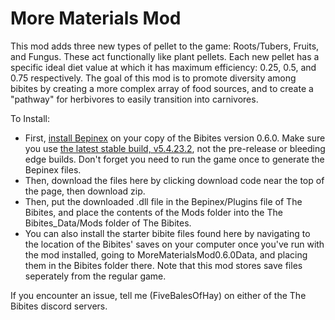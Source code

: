 <h1>More Materials Mod</h1>
This mod adds three new types of pellet to the game: Roots/Tubers, Fruits, and Fungus. These act functionally like plant pellets. Each new pellet has a specific ideal diet value at which it has maximum efficiency: 0.25, 0.5, and 0.75 respectively. The goal of this mod is to promote diversity among bibites by creating a more complex array of food sources, and to create a "pathway" for herbivores to easily transition into carnivores.

To Install:
<ul>
  <li>First, <a href=https://docs.bepinex.dev/articles/user_guide/installation/index.html>install Bepinex</a> on your copy of the Bibites version 0.6.0. Make sure you use <a href=https://github.com/BepInEx/BepInEx/releases/tag/v5.4.23.2>the latest stable build, v5.4.23.2</a>, not the pre-release or bleeding edge builds. Don't forget you need to run the game once to generate the Bepinex files.</li>
  <li>Then, download the files here by clicking download code near the top of the page, then download zip.</li>
  <li>Then, put the downloaded .dll file in the Bepinex/Plugins file of The Bibites, and place the contents of the Mods folder into the The Bibites_Data/Mods folder of The Bibites.</li>
  <li>You can also install the starter bibite files found here by navigating to the location of the Bibites' saves on your computer once you've run with the mod installed, going to MoreMaterialsMod0.6.0Data, and placing them in the Bibites folder there. Note that this mod stores save files seperately from the regular game.</li>
</ul>

If you encounter an issue, tell me (FiveBalesOfHay) on either of the The Bibites discord servers.
